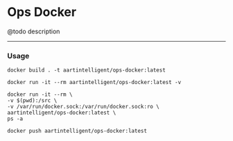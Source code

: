 # Ops Docker

@todo description

---

### Usage

```shell
docker build . -t aartintelligent/ops-docker:latest
```

```shell
docker run -it --rm aartintelligent/ops-docker:latest -v
```

```shell
docker run -it --rm \
-v $(pwd):/src \
-v /var/run/docker.sock:/var/run/docker.sock:ro \
aartintelligent/ops-docker:latest \
ps -a
```

```shell
docker push aartintelligent/ops-docker:latest
```
